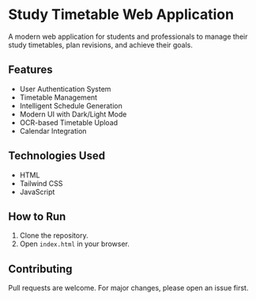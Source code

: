 # Study Timetable Web Application

A modern web application for students and professionals to manage their study timetables, plan revisions, and achieve their goals.

## Features
- User Authentication System
- Timetable Management
- Intelligent Schedule Generation
- Modern UI with Dark/Light Mode
- OCR-based Timetable Upload
- Calendar Integration

## Technologies Used
- HTML
- Tailwind CSS
- JavaScript

## How to Run
1. Clone the repository.
2. Open `index.html` in your browser.

## Contributing
Pull requests are welcome. For major changes, please open an issue first.